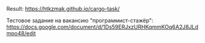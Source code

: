 Result: https://htkzmak.github.io/cargo-task/

Тестовое задание на вакансию "программист-стажёр": https://docs.google.com/document/d/1Ds59ERJxzURHKqmmKOq6A2J8JLdmpo48/edit